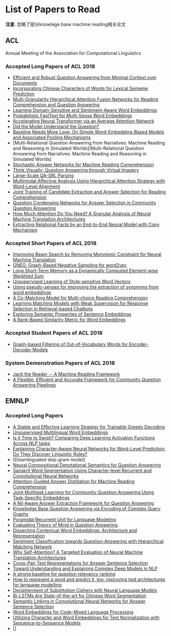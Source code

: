 # List of Papers to Read

**注意**: 忽略了部分knowlege base machine reading相关论文

## ACL

Annual Meeting of the Association for Computational Linguistics

### Accepted Long Papers of ACL 2018

- [Efficient and Robust Question Answering from Minimal Context over Documents](http://aclweb.org/anthology/P18-1160 )
- [Incorporating Chinese Characters of Words for Lexical Sememe Prediction](http://aclweb.org/anthology/P18-1227 )
- [ Multi-Granularity Hierarchical Attention Fusion Networks for Reading Comprehension and Question Answering](http://aclweb.org/anthology/P18-1158 )
- [Learning Domain-Sensitive and Sentiment-Aware Word Embeddings](http://aclweb.org/anthology/P18-1232)
- [Probabilistic FastText for Multi-Sense Word Embeddings](http://aclweb.org/anthology/P18-1001)
- [Accelerating Neural Transformer via an Average Attention Network](http://aclweb.org/anthology/P18-1166)
- [Did the Model Understand the Question?](http://aclweb.org/anthology/P18-1176 )
- [Baseline Needs More Love: On Simple Word-Embedding-Based Models and Associated Pooling Mechanisms](http://aclweb.org/anthology/P18-1041)
- [Multi-Relational Question Answering from Narratives: Machine Reading and Reasoning in Simulated Worlds](Multi-Relational Question Answering from Narratives: Machine Reading and Reasoning in Simulated Worlds)
- [Stochastic Answer Networks for Machine Reading Comprehension](http://aclweb.org/anthology/P18-1157)
- [Think Visually: Question Answering through Virtual Imagery](http://aclweb.org/anthology/P18-1242)
- [Large-Scale QA-SRL Parsing](http://aclweb.org/anthology/P18-1191)
- [Multimodal Affective Analysis Using Hierarchical Attention Strategy with Word-Level Alignment](http://aclweb.org/anthology/P18-1207)
- [Joint Training of Candidate Extraction and Answer Selection for Reading Comprehension](http://aclweb.org/anthology/P18-1159)
- [Question Condensing Networks for Answer Selection in Community Question Answering](http://aclweb.org/anthology/P18-1162 )
- [How Much Attention Do You Need? A Granular Analysis of Neural Machine Translation Architectures](http://aclweb.org/anthology/P18-1167)
- [Extracting Relational Facts by an End-to-End Neural Model with Copy Mechanism](http://aclweb.org/anthology/P18-1047)

### Accepted Short Papers of ACL 2018

- [Improving Beam Search by Removing Monotonic Constraint for Neural Machine Translation](http://aclweb.org/anthology/P18-2054)
- [GNEG: Graph-Based Negative Sampling for word2vec](http://aclweb.org/anthology/P18-2090)
- [Long Short-Term Memory as a Dynamically Computed Element-wise Weighted Sum](http://aclweb.org/anthology/P18-2116)
- [Unsupervised Learning of Style-sensitive Word Vectors](http://aclweb.org/anthology/P18-2091)
- [Using pseudo-senses for improving the extraction of synonyms from word embeddings](http://aclweb.org/anthology/P18-2056 )
- [A Co-Matching Model for Multi-choice Reading Comprehension](http://aclweb.org/anthology/P18-2118)
- [Learning Matching Models with Weak Supervision for Response Selection in Retrieval-based Chatbots](http://aclweb.org/anthology/P18-2067)
- [Exploring Semantic Properties of Sentence Embeddings](http://aclweb.org/anthology/P18-2100)
- [A Rank-Based Similarity Metric for Word Embeddings](http://aclweb.org/anthology/P18-2088)

### Accepted Student Papers of ACL 2018

- [Graph-based Filtering of Out-of-Vocabulary Words for Encoder-Decoder Models](http://aclweb.org/anthology/P18-3016 )

### System Demonstration Papers of ACL 2018

- [Jack the Reader -- A Machine Reading Framework](http://aclweb.org/anthology/P18-4005)
- [A Flexible, Efficient and Accurate Framework for Community Question Answering Pipelines](http://aclweb.org/anthology/P18-4023 )

## EMNLP

### Accepted Long Papers

- [A Stable and Effective Learning Strategy for Trainable Greedy Decoding](http://cn.arxiv.org/abs/1804.07915)
- [Unsupervised Multilingual Word Embeddings](http://cn.arxiv.org/abs/1808.08933v1)
- [Is it Time to Swish? Comparing Deep Learning Activation Functions Across NLP tasks](https://public.ukp.informatik.tu-darmstadt.de/UKP_Webpage/publications/2018/2018_EMNLP_ActivationFunctions_CR.pdf)
- [Explaining Character-Aware Neural Networks for Word-Level Prediction: Do They Discover Linguistic Rules?](cn.arxiv.org/abs/1808.09551)
- [Disambiguated skip-gram model]
- [Neural Compositional Denotational Semantics for Question Answering](http://cn.arxiv.org/abs/1808.09942?context=cs)
- [Sanskrit Word Segmentation Using Character-level Recurrent and Convolutional Neural Networks]()
- [Attention-Guided Answer Distillation for Machine Reading Comprehension](http://cn.arxiv.org/abs/1808.07644)
- [Joint Multitask Learning for Community Question Answering Using Task-Specific Embeddings]()
- [A Nil-Aware Answer Extraction Framework for Question Answering](https://openreview.net/pdf?id=rJBiunlAW)
- [Knowledge Base Question Answering via Encoding of Complex Query Graphs]()
- [Pyramidal Recurrent Unit for Language Modeling](http://cn.arxiv.org/abs/1808.09029v1)
- [Evaluating Theory of Mind in Question Answering](http://cn.arxiv.org/abs/1808.09352)
- [Dissecting Contextual Word Embeddings: Architecture and Representation](http://cn.arxiv.org/abs/1808.08949?context=cs)
- [Sentiment Classification towards Question-Answering with Hierarchical Matching Network]()
- [Why Self-Attention? A Targeted Evaluation of Neural Machine Translation Architectures](cn.arxiv.org/abs/1808.08946?context=cs.CL)
- [Cross-Pair Text Representations for Answer Sentence Selection]()
- [Toward Understanding and Explaining Complex Deep Models in NLP]()
- [A strong baseline for question relevancy ranking](http://cn.arxiv.org/abs/1808.08836)
- [How to represent a word and predict it, too: improving tied architectures for language modelling]()
- [Decipherment of Substitution Ciphers with Neural Language Models]()
- [Bi-LSTMs Are State-of-the-art for Chinese Word Segmentation]()
- [Semantic Linking in Convolutional Neural Networks for Answer Sentence Selection]()
- [Word Embeddings for Code-Mixed Language Processing]()
- [Utilizing Character and Word Embeddings for Text Normalization with Sequence-to-Sequence Models](http://cn.arxiv.org/pdf/1809.01534v1)
- []